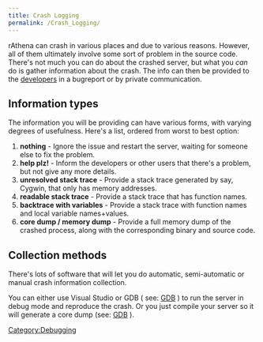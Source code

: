 ```yaml
---
title: Crash Logging
permalink: /Crash_Logging/
---
```


rAthena can crash in various places and due to various reasons. However, all of them ultimately involve some sort of problem in the source code. There's not much you can do about the crashed server, but what you *can* do is gather information about the crash. The info can then be provided to the [developers](/developers "wikilink") in a bugreport or by private communication.

Information types
-----------------

The information you will be providing can have various forms, with varying degrees of usefulness. Here's a list, ordered from worst to best option:

1.  **nothing** - Ignore the issue and restart the server, waiting for someone else to fix the problem.
2.  **help plz!** - Inform the developers or other users that there's a problem, but not give any more details.
3.  **unresolved stack trace** - Provide a stack trace generated by say, Cygwin, that only has memory addresses.
4.  **readable stack trace** - Provide a stack trace that has function names.
5.  **backtrace with variables** - Provide a stack trace with function names and local variable names+values.
6.  **core dump / memory dump** - Provide a full memory dump of the crashed process, along with the corresponding binary and source code.

Collection methods
------------------

There's lots of software that will let you do automatic, semi-automatic or manual crash information collection.

You can either use Visual Studio or GDB ( see: [GDB](GDB#start-rathena-with-gdb) ) to run the server in debug mode and reproduce the crash. Or you just compile your server so it will generate a core dump (see: [GDB](GDB#generating-a-core-file) ).

[Category:Debugging](/Category:Debugging "wikilink")
